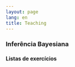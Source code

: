 ```yaml
---
layout: page
lang: en
title: Teaching
---
```


### Inferência Bayesiana

#### Listas de exercícios

